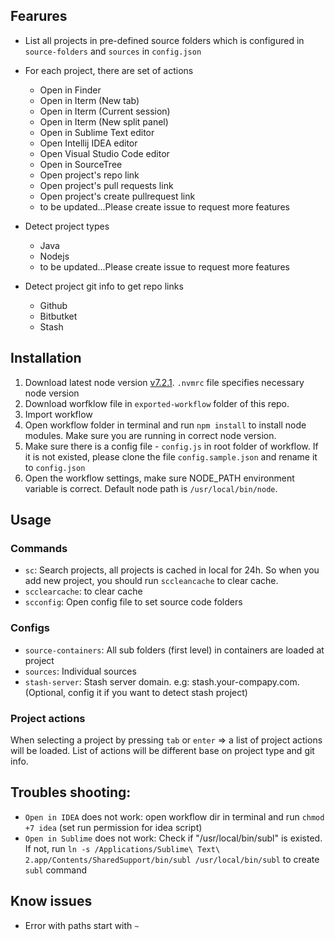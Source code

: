 ## Fearures

- List all projects in pre-defined source folders which is configured in `source-folders` and `sources` in `config.json`

- For each project, there are set of actions
    + Open in Finder
    + Open in Iterm (New tab)
    + Open in Iterm (Current session)
    + Open in Iterm (New split panel)
    + Open in Sublime Text editor
    + Open Intellij IDEA editor
    + Open Visual Studio Code editor
    + Open in SourceTree
    + Open project's repo link
    + Open project's pull requests link
    + Open project's create pullrequest link
    + to be updated...Please create issue to request more features
- Detect project types
    + Java
    + Nodejs
    + to be updated...Please create issue to request more features
- Detect project git info to get repo links
    + Github
    + Bitbutket
    + Stash

## Installation

1. Download latest node version [v7.2.1](https://nodejs.org/dist/v7.2.1/). `.nvmrc` file specifies necessary node version
2. Download worfklow file in `exported-workflow` folder of this repo.
3. Import workflow
4. Open workflow folder in terminal and run `npm install` to install node modules. Make sure you are running in correct node version.
5. Make sure there is a config file - `config.js` in root folder of workflow. If it is not existed, please clone the file `config.sample.json` and rename it to `config.json`
6. Open the workflow settings, make sure NODE_PATH environment variable is correct. Default node path is `/usr/local/bin/node`.

## Usage
### Commands
- `sc`: Search projects, all projects is cached in local for 24h. So when you add new project, you should run `sccleancache` to clear cache.
- `scclearcache`: to clear cache
- `scconfig`: Open config file to set source code folders

### Configs
- `source-containers`: All sub folders (first level) in containers are loaded at project
- `sources`: Individual sources
- `stash-server`: Stash server domain. e.g: stash.your-compapy.com. (Optional, config it if you want to detect stash project)

### Project actions
When selecting a project by pressing `tab` or `enter` => a list of project actions will be loaded. List of actions will be different base on project type and git info.

## Troubles shooting:
- `Open in IDEA` does not work: open workflow dir in terminal and run `chmod +7 idea` (set run permission for idea script)
- `Open in Sublime` does not work: Check if "/usr/local/bin/subl" is existed.
If not, run `ln -s /Applications/Sublime\ Text\ 2.app/Contents/SharedSupport/bin/subl /usr/local/bin/subl` to create `subl` command

## Know issues
- Error with paths start with `~`
